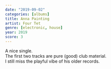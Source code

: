 ```yaml
---
date: "2019-09-02"
categories: [albums]
title: Anna Painting
artist: Four Tet
genre: [electronic, house]
year: 2019
score: 3
---
```


A nice single.  
The first two tracks are pure (good) club material.  
I still miss the playful vibe of his older records.
